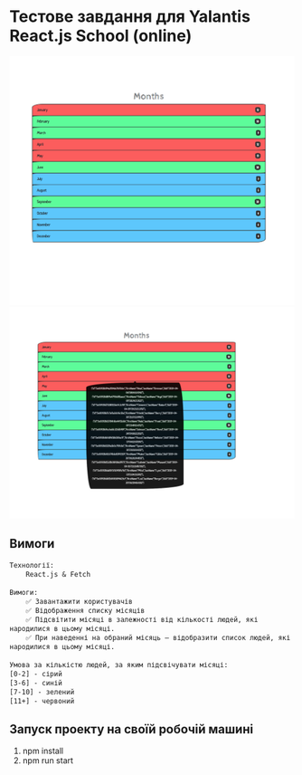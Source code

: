 # Тестове завдання для Yalantis React.js School (online)

![print](images/example-one.png)
![print](images/example-two.png)

## Вимоги

```
Технології:
    React.js & Fetch

Вимоги:
    ✅ Завантажити користувачів
    ✅ Відображення списку місяців
    ✅ Підсвітити місяці в залежності від кількості людей, які народилися в цьому місяці.
    ✅ При наведенні на обраний місяць — відобразити список людей, які народилися в цьому місяці.

Умова за кількістю людей, за яким підсвічувати місяці:
[0-2] - сірий
[3-6] - синій
[7-10] - зелений
[11+] - червоний

```

## Запуск проекту на своїй робочій машині

1. npm install
2. npm run start
